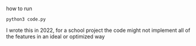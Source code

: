 

how to run

```
python3 code.py
```

I wrote this in 2022, for a school project
the code might not implement all of the features in an ideal or optimized way
